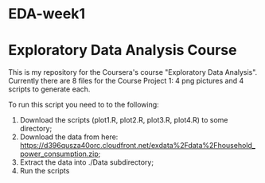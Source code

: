 # EDA-week1
# Exploratory Data Analysis Course

This is my repository for the Coursera's course "Exploratory Data Analysis". Currently there are 8 files for the Course Project 1: 4 png pictures and 4 scripts to generate each.

To run this script you need to to the following:

  1) Download the scripts (plot1.R, plot2.R, plot3.R, plot4.R) to some directory;
  2) Download the data from here: https://d396qusza40orc.cloudfront.net/exdata%2Fdata%2Fhousehold_power_consumption.zip;
  3) Extract the data into ./Data subdirectory;
  4) Run the scripts
